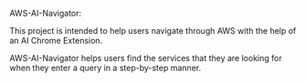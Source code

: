 AWS-AI-Navigator:

This project is intended to help users navigate through AWS with the help of an AI Chrome Extension.

AWS-AI-Navigator helps users find the services that they are looking for when they enter a query in a step-by-step manner.
